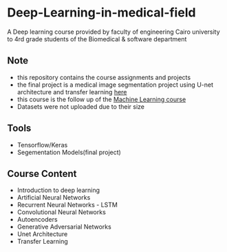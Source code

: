 # Deep-Learning-in-medical-field
 A Deep learning course provided by faculty of engineering Cairo university to 4rd grade students of the Biomedical & software department

## Note
- this repository contains the course assignments and projects
- the final project is a medical image segmentation project using U-net architecture and transfer learning [here](https://github.com/mohammed-444/GI-Tract-Image-Segmentation)
- this course is the follow up of the [Machine Learning course](https://github.com/Andrew2077/AI_in_medical_fields)
- Datasets were not uploaded due to their size
## Tools 
- Tensorflow/Keras
- Segementation Models(final project)

## Course Content
- Introduction to deep learning
- Artificial Neural Networks
- Recurrent Neural Networks - LSTM
- Convolutional Neural Networks
- Autoencoders
- Generative Adversarial Networks
- Unet Architecture
- Transfer Learning

